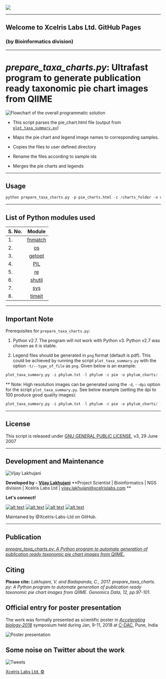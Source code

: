 ![](https://github.com/Xcelris-Labs-Ltd/Publication-ready-taxonomic-charts-from-QIIME/blob/master/supplementary_files/xcelris-new-logo-png-file.png?raw=true)






---

## Welcome to Xcelris Labs Ltd. GitHub Pages

###            (by Bioinformatics division)

---

# _prepare_taxa_charts.py_: Ultrafast program to generate publication ready taxonomic pie chart images from QIIME

![]( https://github.com/Xcelris-Labs-Ltd/Publication-ready-taxonomic-charts-from-QIIME/blob/master/supplementary_files/program_flowchart.png?raw=true "Flowchart of the overall programmatic solution")

* This script parses the pie_chart.html file (output from [`plot_taxa_summary.py`](http://qiime.org/scripts/plot_taxa_summary.html))

* Maps the pie chart and legend image names to corresponding samples.

* Copies the files to user defined directory

* Rename the files according to sample ids

* Merges the pie charts and legends

---

## Usage

```python
python prepare_taxa_charts.py -p pie_charts.html -c /charts_folder -o user_defined_output_folder
```
---

## List of Python modules used 


| S. No.        | Module        |
| ------------- |:-------------:|
| 1.|[fnmatch](https://docs.python.org/2/library/fnmatch.html)  |
| 2.|[os](https://docs.python.org/2/library/os.html)  |
| 3.|[getopt](https://docs.python.org/2/library/getopt.html)  |
| 4.|[PIL](http://www.pythonware.com/products/pil)  |
| 5.|[re](https://docs.python.org/2/library/re.html)  |
| 6.|[shutil](https://docs.python.org/2/library/shutil.html)  |
| 7.|[sys](https://docs.python.org/2/library/sys.html)  |
| 8.|[timeit](https://docs.python.org/2/library/timeit.html)  |

---

## Important Note

Prerequisites for `prepare_taxa_charts.py`:

1. Python v2.7. The program will not work with Python v3. Python v2.7 was chosen as it is stable.

2. Legend files should be generated in `png` format (default is pdf). This could be achieved by running the script `plot_taxa_summary.py` with the option `-t/--type_of_file` as `png`. Given below is an example:

```python
plot_taxa_summary.py -i phylum.txt -l phylum -c pie -o phylum_charts/ -t png
```

** Note: High resolution images can be generated using the `-d`, `--dpi` option for the script `plot_taxa_summary.py`. See below example (setting the dpi to 100 produce good quality images):

```python
plot_taxa_summary.py -i phylum.txt -l phylum -c pie -o phylum_charts/ -t png -d 100
```
---

## License

This script is released under [GNU GENERAL PUBLIC LICENSE](https://github.com/Xcelris-Labs-Ltd/Publication-ready-taxonomic-charts-from-QIIME/blob/gh-pages/LICENSE.md), v3, 29 June 2007

---

## Development and Maintenance

![Vijay Lakhujani](https://github.com/Xcelris-Labs-Ltd/Publication-ready-taxonomic-charts-from-QIIME/blob/master/supplementary_files/vijay_lakhujani.jpg?raw=true)


**Developed by -**
[**Vijay Lakhujani**](https://in.linkedin.com/in/lakhujanivijay)
**Project Scientist | Bioinformatics | NGS division | Xcelris Labs Ltd | vijay.lakhujani@xcelrislabs.com **



**Let's connect!**

[![alt text][1.1]][1]
[![alt text][2.1]][2]
[![alt text][3.1]][3]
[![alt text][4.1]][4]

[1.1]: http://i.imgur.com/tXSoThF.png (twitter icon with padding)
[2.1]: http://i.imgur.com/P3YfQoD.png (facebook icon with padding)
[3.1]: http://i.imgur.com/yCsTjba.png (google plus icon with padding)
[4.1]: https://github.com/Xcelris-Labs-Ltd/Publication-ready-taxonomic-charts-from-QIIME/blob/master/supplementary_files/LinkedIn.png?raw=true (linkedin icon)


[1]: http://www.twitter.com/vijay_lakhujani
[2]: http://www.facebook.com/mylifepages
[3]: https://plus.google.com/+VIJAYLAKHUJANI
[4]: https://in.linkedin.com/in/lakhujanivijay


Maintained by @Xcelris-Labs-Ltd on GitHub.

---

## Publication
[_prepare_taxa_charts.py: A Python program to automate generation of publication ready taxonomic pie chart images from QIIME._](http://www.sciencedirect.com/science/article/pii/S2213596016302070)

## Citing
**Please cite:**
_Lakhujani, V. and Badapanda, C., 2017. prepare_taxa_charts. py: A Python program to automate generation of publication ready taxonomic pie chart images from QIIME. Genomics Data, 12, pp.97-101._


## Official entry for poster presentation

The work was formally presented as scientific poster in *[Accelerating biology-2018](https://cdac.in/index.aspx?id=ev_symposium_2018)* symposium held during Jan, 9-11, 2018 at [C-DAC](https://www.cdac.in/), Pune, India

![](https://github.com/Xcelris-Labs-Ltd/Publication-ready-taxonomic-charts-from-QIIME/blob/master/supplementary_files/cdac-poster_04_dec_2017.png?raw=true "Poster presentation")

## Some noise on Twitter about the work

![](https://github.com/Xcelris-Labs-Ltd/Publication-ready-taxonomic-charts-from-QIIME/blob/master/supplementary_files/twitter.PNG?raw=true "Tweets")

[Xcelris Labs Ltd. &#169;](http://www.xcelrisgenomics.com/ContactUs.html)

